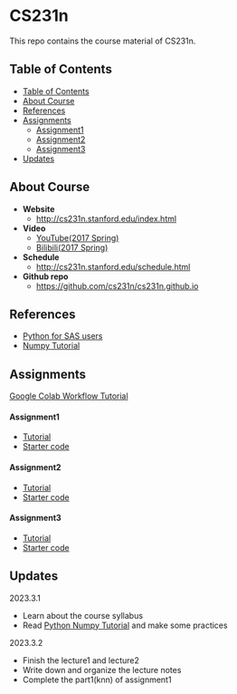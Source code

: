 # CS231n

This repo contains the course material of CS231n.

## Table of Contents

<!--toc:start-->
- [Table of Contents](#table-of-contents)
- [About Course](#about-course)
- [References](#references)
- [Assignments](#assignments)
  - [Assignment1](#assignment1)
  - [Assignment2](#assignment2)
  - [Assignment3](#assignment3)
- [Updates](#updates)
<!--toc:end-->

## About Course

- **Website**
  - <http://cs231n.stanford.edu/index.html>
- **Video**
  - [YouTube(2017 Spring)](https://www.youtube.com/watch?v=vT1JzLTH4G4&list=PLC1qU-LWwrF64f4QKQT-Vg5Wr4qEE1Zxk)
  - [Bilibili(2017 Spring)](https://www.bilibili.com/video/BV1nJ411z7fe/?vd_source=1ea447fa8899c06a57b9296c131b092c)
- **Schedule**
  - <http://cs231n.stanford.edu/schedule.html>
- **Github repo**
  - <https://github.com/cs231n/cs231n.github.io>

## References

- [Python for SAS users](https://nbviewer.org/github/RandyBetancourt/PythonForSASUsers/tree/master/)
- [Numpy Tutorial](https://numpy.org/numpy-tutorials/features.html)

## Assignments

[Google Colab Workflow Tutorial](https://www.youtube.com/watch?v=DsGd2e9JNH4)

#### Assignment1

- [Tutorial](https://cs231n.github.io/assignments2022/assignment1)
- [Starter code]( https://cs231n.github.io/assignments/2022/assignment1_colab.zip )

#### Assignment2

- [Tutorial](https://cs231n.github.io/assignments2022/assignment2)
- [Starter code]( https://cs231n.github.io/assignments/2022/assignment2_colab.zip )

#### Assignment3

- [Tutorial](https://cs231n.github.io/assignments2022/assignment3)
- [Starter code]( https://cs231n.github.io/assignments/2022/assignment3_colab.zip )

## Updates

2023.3.1

- Learn about the course syllabus
- Read [Python Numpy Tutorial](https://cs231n.github.io/python-numpy-tutorial/) and make some practices

2023.3.2

- Finish the lecture1 and lecture2
- Write down and organize the lecture notes
- Complete the part1(knn) of assignment1
